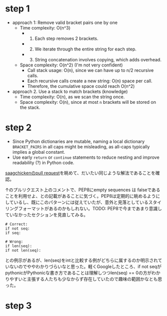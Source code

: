 # step 1

- approach 1: Remove valid bracket pairs one by one
	- Time complexity: O(n^3)
		- 1. Each step removes 2 brackets.
		- 2. We iterate through the entire string for each step.
		- 3. String concatenation involves copying, which adds overhead.
	- Space complexity: O(n^2) (I'm not very confident)
		- Call stack usage: O(n), since we can have up to n/2 recursive calls.
		- Each recursive calls create a new string: O(n) space per call.
		- Therefore, the cumulative space could reach O(n^2)
- approach 2. Use a stack to match brackets (knowledge)
	- Time complexity: O(n), as we scan the string once.
	- Space complexity: O(n), since at most `n` brackets will be stored on the stack.

# step 2

- Since Python dictionaries are mutable, naming a local dictionary `BRACKET_PAIRS` in all caps might be misleading, as all-caps typically implies a global constant.
- Use early `return` or `continue` statements to reduce nesting and improve readability (?) in Python code.

[saagchickenのpull request](https://github.com/saagchicken/coding_practice/pull/21/files)を眺めて、だいたい同じような解法であることを確認。

↑のプルリクエスト上のコメントで、PEP8にempty sequences は falseであることを利用せよ、との記載があることに気づく。PEP8は定期的に眺めるようにしているし、既にこのパターンには従えていたが、意外と見落としているスタイリングフォーマットがあるのかもしれない。TODO: PEP8で今まであまり意識していなかったセクションを見直してみる。

```
# Correct:
if not seq:
if seq:
```

```
# Wrong:
if len(seq):
if not len(seq):
```

との例示があるが、len(seq)をintと比較する例がどちらに属するのか明示されていないのでややわかりづらいなと思った。軽くGoogleしたところ、if not seqがpythonicがPythonicな書き方であることは理解しつつlen(seq) == 0の方がわかりやすいと主張する人たちも少なからず存在していたので趣味の範囲かなとも思った。

# step 3
